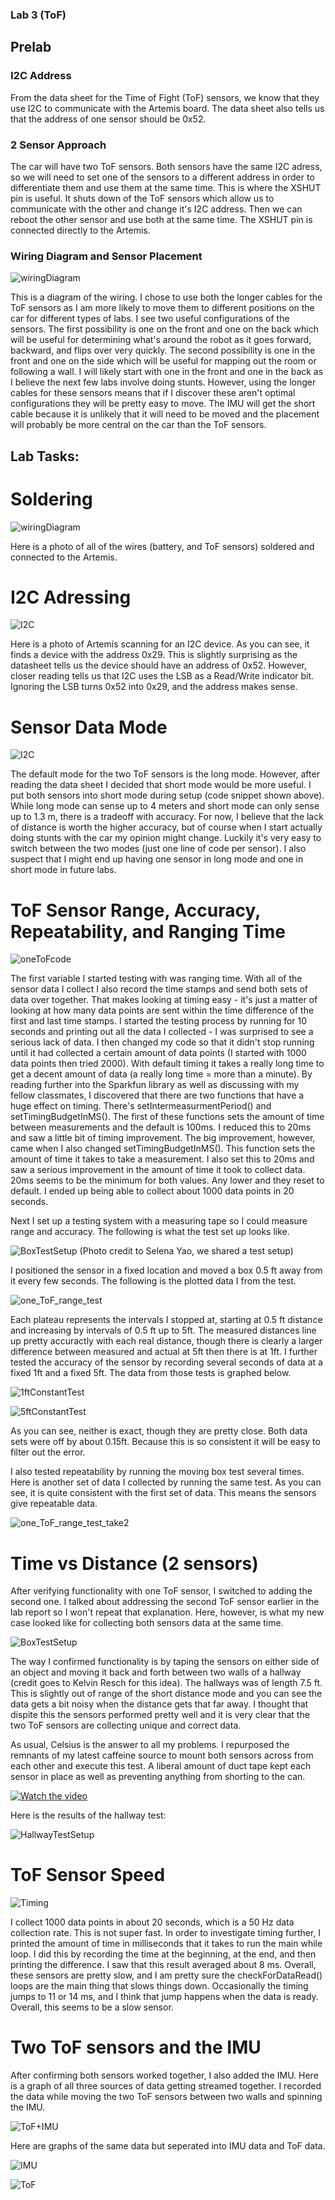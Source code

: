 ### Lab 3 (ToF)

## Prelab

### I2C Address

From the data sheet for the Time of Fight (ToF) sensors, we know that they use I2C  to communicate with the Artemis board. The data sheet also tells us that the address of one sensor should be 0x52.

### 2 Sensor Approach

The car will have two ToF sensors. Both sensors have the same I2C adress, so we will need to set one of the sensors to a different address in order to differentiate them and use them at the same time. This is where the XSHUT pin is useful. It shuts down of the ToF sensors which allow us to communicate with the other and change it's I2C address. Then we can reboot the other sensor and use both at the same time. The XSHUT pin is connected directly to the Artemis. 

### Wiring Diagram and Sensor Placement

![wiringDiagram](files/wirindiagram.jpeg)

This is a diagram of the wiring. I chose to use both the longer cables for the ToF sensors as I am more likely to move them to different positions on the car for different types of labs. I see two useful configurations of the sensors. The first possibility is one on the front and one on the back which will be useful for determining what's around the robot as it goes forward, backward, and flips over very quickly. The second possibility is one in the front and one on the side which will be useful for mapping out the room or following a wall. I will likely start with one in the front and one in the back as I believe the next few labs involve doing stunts. However, using the longer cables for these sensors means that if I discover these aren't optimal configurations they will be pretty easy to move. The IMU will get the short cable because it is unlikely that it will need to be moved and the placement will probably be more central on the car than the ToF sensors. 

## Lab Tasks: 

# Soldering

![wiringDiagram](files/solderingToF.jpeg)

Here is a photo of all of the wires (battery, and ToF sensors) soldered and connected to the Artemis. 

# I2C Adressing

![I2C](files/I2CaddressScan.HEIC)

Here is a photo of Artemis scanning for an I2C device. As you can see, it finds a device with the address 0x29. This is slightly surprising as the datasheet tells us the device should have an address of 0x52. However, closer reading tells us that I2C uses the LSB as a Read/Write indicator bit. Ignoring the LSB turns 0x52 into 0x29, and the address makes sense. 

# Sensor Data Mode

![I2C](files/setDistanceCode.png)

The default mode for the two ToF sensors is the long mode. However, after reading the data sheet I decided that short mode would be more useful. I put both sensors into short mode during setup (code snippet shown above). While long mode can sense up to 4 meters and short mode can only sense up to 1.3 m, there is a tradeoff with accuracy. For now, I believe that the lack of distance is worth the higher accuracy, but of course when I start actually doing stunts with the car my opinion might change. Luckily it's very easy to switch between the two modes (just one line of code per sensor). I also suspect that I might end up having one sensor in long mode and one in short mode in future labs. 

# ToF Sensor Range, Accuracy, Repeatability, and Ranging Time

![oneToFcode](files/ToFCodeOneSensor.png)

The first variable I started testing with was ranging time. With all of the sensor data I collect I also record the time stamps and send both sets of data over together. That makes looking at timing easy - it's just a matter of looking at how many data points are sent within the time difference of the first and last time stamps. I started the testing process by running for 10 seconds and printing out all the data I collected - I was surprised to see a serious lack of data. I then changed my code so that it didn't stop running until it had collected a certain amount of data points (I started with 1000 data points then tried 2000). With default timing it takes a really long time to get a decent amount of data (a really long time = more than a minute). By reading further into the Sparkfun library as well as discussing with my fellow classmates, I discovered that there are two functions that have a huge effect on timing. There's setIntermeasurmentPeriod() and setTimingBudgetInMS(). The first of these functions sets the amount of time between measurements and the default is 100ms. I reduced this to 20ms and saw a little bit of timing improvement. The big improvement, however, came when I also changed setTimingBudgetInMS(). This function sets the amount of time it takes to take a measurement. I also set this to 20ms and saw a serious improvement in the amount of time it took to collect data. 20ms seems to be the minimum for both values. Any lower and they reset to default. I ended up being able to collect about 1000 data points in 20 seconds. 

Next I set up a testing system with a measuring tape so I could measure range and accuracy. The following is what the test set up looks like. 

![BoxTestSetup](files/BoxTestSetup.jpg)
(Photo credit to Selena Yao, we shared a test setup)

I positioned the sensor in a fixed location and moved a box 0.5 ft away from it every few seconds. The following is the plotted data I from the test. 

![one_ToF_range_test](files/movingonetof.png)

Each plateau represents the intervals I stopped at, starting at 0.5 ft distance and increasing by intervals of 0.5 ft up to 5ft. The measured distances line up pretty accuractly with each real distance, though there is clearly a larger difference between measured and actual at 5ft then there is at 1ft. I further tested the accuracy of the sensor by recording several seconds of data at a fixed 1ft and a fixed 5ft. The data from those tests is graphed below.  

![1ftConstantTest](files/cnst1ftonetof.png)

![5ftConstantTest](files/cnst5ftonetof.png)

As you can see, neither is exact, though they are pretty close. Both data sets were off by about 0.15ft. Because this is so consistent it will be easy to filter out the error. 

I also tested repeatability by running the moving box test several times. Here is another set of data I collected by running the same test. As you can see, it is quite consistent with the first set of data. This means the sensors give repeatable data. 

![one_ToF_range_test_take2](files/movingonetofTake2.png)

# Time vs Distance (2 sensors)

After verifying functionality with one ToF sensor, I switched to adding the second one. I talked about addressing the second ToF sensor earlier in the lab report so I won't repeat that explanation. Here, however, is what my new case looked like for collecting both sensors data at the same time. 

![BoxTestSetup](files/ToFCodeTwoSensors.png)

The way I confirmed functionality is by taping the sensors on either side of an object and moving it back and forth between two walls of a hallway (credit goes to Kelvin Resch for this idea). The hallways was of length 7.5 ft. This is slightly out of range of the short distance mode and you can see the data gets a bit noisy when the distance gets that far away. I thought that dispite this the sensors performed pretty well and it is very clear that the two ToF sensors are collecting unique and correct data.

As usual, Celsius is the answer to all my problems. I repurposed the remnants of my latest caffeine source to mount both sensors across from each other and execute this test. A liberal amount of duct tape kept each sensor in place as well as preventing anything from shorting to the can. 

[![Watch the video](files/thumbnailCelsiusCanTest.png)](https://youtube.com/shorts/uySNXMk325A?feature=share)

Here is the results of the hallway test: 

![HallwayTestSetup](files/celsiuswith2tofTake2.png)

# ToF Sensor Speed

![Timing](files/ToFtimingAnalysis.HEIC)

I collect 1000 data points in about 20 seconds, which is a 50 Hz data collection rate. This is not super fast. In order to investigate timing further, I printed the amount of time in milliseconds that it takes to run the main while loop. I did this by recording the time at the beginning, at the end, and then printing the difference. I saw that this result averaged about 8 ms. Overall, these sensors are pretty slow, and I am pretty sure the checkForDataRead() loops are the main thing that slows things down. Occasionally the timing jumps to 11 or 14 ms, and I think that jump happens when the data is ready. Overall, this seems to be a slow sensor. 

# Two ToF sensors and the IMU

After confirming both sensors worked together, I also added the IMU. Here is a graph of all three sources of data getting streamed together. I recorded the data while moving the two ToF sensors between two walls and spinning the IMU. 

![ToF+IMU](files/ToFandIMUgraph.png)

Here are graphs of the same data but seperated into IMU data and ToF data. 

![IMU](files/IMUgraphAlone.png)

![ToF](files/ToFgraphAlone.png)